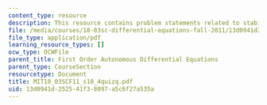 ```yaml
---
content_type: resource
description: This resource contains problem statements related to stability of equilibria.
file: /media/courses/18-03sc-differential-equations-fall-2011/13d0941d252541f38097a5c6f27a535a_MIT18_03SCF11_s10_4quizq.pdf
file_type: application/pdf
learning_resource_types: []
ocw_type: OCWFile
parent_title: First Order Autonomous Differential Equations
parent_type: CourseSection
resourcetype: Document
title: MIT18_03SCF11_s10_4quizq.pdf
uid: 13d0941d-2525-41f3-8097-a5c6f27a535a
---
```

